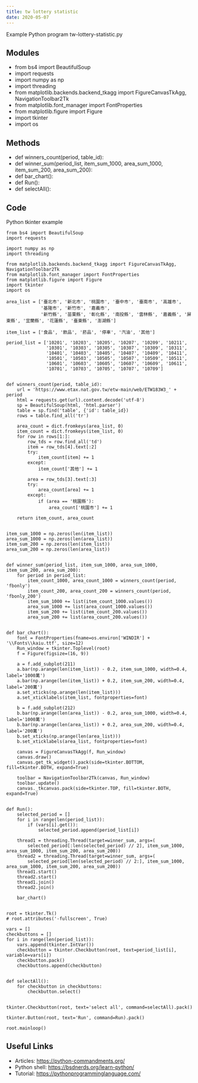 ```yaml
---
title: tw lottery statistic
date: 2020-05-07
---
```

Example Python program tw-lottery-statistic.py

## Modules

* from bs4 import BeautifulSoup
* import requests
* import numpy as np
* import threading
* from matplotlib.backends.backend_tkagg import FigureCanvasTkAgg, NavigationToolbar2Tk
* from matplotlib.font_manager import FontProperties
* from matplotlib.figure import Figure
* import tkinter
* import os

## Methods

* def winners_count(period, table_id):
* def winner_sum(period_list, item_sum_1000, area_sum_1000, item_sum_200, area_sum_200):
* def bar_chart():
* def Run():
* def selectAll():

## Code

Python tkinter example

    from bs4 import BeautifulSoup
    import requests
    
    import numpy as np
    import threading
    
    from matplotlib.backends.backend_tkagg import FigureCanvasTkAgg, NavigationToolbar2Tk
    from matplotlib.font_manager import FontProperties
    from matplotlib.figure import Figure
    import tkinter
    import os
    
    area_list = ['臺北市', '新北市', '桃園市', '臺中市', '臺南市', '高雄市',
                 '基隆市', '新竹市', '嘉義市',
                 '新竹縣', '苗栗縣', '彰化縣', '南投縣', '雲林縣', '嘉義縣', '屏東縣', '宜蘭縣', '花蓮縣', '臺東縣', '澎湖縣']
    
    item_list = ['食品', '飲品', '菸品', '停車', '汽油', '其他']
    
    period_list = ['10201', '10203', '10205', '10207', '10209', '10211',
                   '10301', '10303', '10305', '10307', '10309', '10311',
                   '10401', '10403', '10405', '10407', '10409', '10411',
                   '10501', '10503', '10505', '10507', '10509', '10511',
                   '10601', '10603', '10605', '10607', '10609', '10611',
                   '10701', '10703', '10705', '10707', '10709']
    
    
    def winners_count(period, table_id):
        url = 'https://www.etax.nat.gov.tw/etw-main/web/ETW183W3_' + period
        html = requests.get(url).content.decode('utf-8')
        sp = BeautifulSoup(html, 'html.parser')
        table = sp.find('table', {'id': table_id})
        rows = table.find_all('tr')
    
        area_count = dict.fromkeys(area_list, 0)
        item_count = dict.fromkeys(item_list, 0)
        for row in rows[1:]:
            row_tds = row.find_all('td')
            item = row_tds[4].text[:2]
            try:
                item_count[item] += 1
            except:
                item_count['其他'] += 1
    
            area = row_tds[3].text[:3]
            try:
                area_count[area] += 1
            except:
                if (area == '桃園縣'):
                    area_count['桃園市'] += 1
    
        return item_count, area_count
    
    
    item_sum_1000 = np.zeros(len(item_list))
    area_sum_1000 = np.zeros(len(area_list))
    item_sum_200 = np.zeros(len(item_list))
    area_sum_200 = np.zeros(len(area_list))
    
    
    def winner_sum(period_list, item_sum_1000, area_sum_1000, item_sum_200, area_sum_200):
        for period in period_list:
            item_count_1000, area_count_1000 = winners_count(period, 'fbonly')
            item_count_200, area_count_200 = winners_count(period, 'fbonly_200')
            item_sum_1000 += list(item_count_1000.values())
            area_sum_1000 += list(area_count_1000.values())
            item_sum_200 += list(item_count_200.values())
            area_sum_200 += list(area_count_200.values())
    
    
    def bar_chart():
        font = FontProperties(fname=os.environ['WINDIR'] + '\\Fonts\\kaiu.ttf', size=12)
        Run_window = tkinter.Toplevel(root)
        f = Figure(figsize=(16, 9))
    
        a = f.add_subplot(211)
        a.bar(np.arange(len(item_list)) - 0.2, item_sum_1000, width=0.4, label='1000萬')
        a.bar(np.arange(len(item_list)) + 0.2, item_sum_200, width=0.4, label='200萬')
        a.set_xticks(np.arange(len(item_list)))
        a.set_xticklabels(item_list, fontproperties=font)
    
        b = f.add_subplot(212)
        b.bar(np.arange(len(area_list)) - 0.2, area_sum_1000, width=0.4, label='1000萬')
        b.bar(np.arange(len(area_list)) + 0.2, area_sum_200, width=0.4, label='200萬')
        b.set_xticks(np.arange(len(area_list)))
        b.set_xticklabels(area_list, fontproperties=font)
    
        canvas = FigureCanvasTkAgg(f, Run_window)
        canvas.draw()
        canvas.get_tk_widget().pack(side=tkinter.BOTTOM, fill=tkinter.BOTH, expand=True)
    
        toolbar = NavigationToolbar2Tk(canvas, Run_window)
        toolbar.update()
        canvas._tkcanvas.pack(side=tkinter.TOP, fill=tkinter.BOTH, expand=True)
    
    
    def Run():
        selected_period = []
        for i in range(len(period_list)):
            if (vars[i].get()):
                selected_period.append(period_list[i])
    
        thread1 = threading.Thread(target=winner_sum, args=(
            selected_period[:len(selected_period) // 2], item_sum_1000, area_sum_1000, item_sum_200, area_sum_200))
        thread2 = threading.Thread(target=winner_sum, args=(
            selected_period[len(selected_period) // 2:], item_sum_1000, area_sum_1000, item_sum_200, area_sum_200))
        thread1.start()
        thread2.start()
        thread1.join()
        thread2.join()
    
        bar_chart()
    
    
    root = tkinter.Tk()
    # root.attributes('-fullscreen', True)
    
    vars = []
    checkbuttons = []
    for i in range(len(period_list)):
        vars.append(tkinter.IntVar())
        checkbutton = tkinter.Checkbutton(root, text=period_list[i], variable=vars[i])
        checkbutton.pack()
        checkbuttons.append(checkbutton)
    
    
    def selectAll():
        for checkbutton in checkbuttons:
            checkbutton.select()
    
    
    tkinter.Checkbutton(root, text='select all', command=selectAll).pack()
    
    tkinter.Button(root, text='Run', command=Run).pack()
    
    root.mainloop()

## Useful Links

- Articles: https://python-commandments.org/
- Python shell: https://bsdnerds.org/learn-python/
- Tutorial: https://pythonprogramminglanguage.com/
